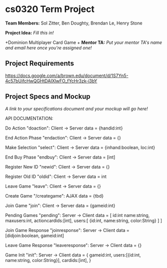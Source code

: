  # cs0320 Term Project
  
  **Team Members:**
Sol Zitter, Ben Doughty, Brendan Le, Henry Stone
  
  **Project Idea:** _Fill this in!_
  
 +Dominion Multiplayer Card Game
 +
  **Mentor TA:** _Put your mentor TA's name and email here once you're assigned one!_
  
  ## Project Requirements
https://docs.google.com/a/brown.edu/document/d/1S7Yn5-4c57bUifcHwQGHtDAIXlwFO_fYcHr3zk-i3bY
  
  ## Project Specs and Mockup
  _A link to your specifications document and your mockup will go here!_

  
API DOCUMENTATION:

Do Action "doaction": Client -> Server
  data = {handid:int}

End Action Phase "endaction": Client -> Server
  data = {}

Make Selection "select": Client -> Server
  data = {inhand:boolean, loc:int}
  
End Buy Phase "endbuy": Client -> Server
  data = [int]
  
Register New ID "newid": Client -> Server
  data = {}
  
Register Old ID "oldid": Client -> Server
  data = int
  
Leave Game "leave": Client -> Server
  data = {}
  
Create Game "/creategame": AJAX
  data = {tbd}
  
  
Join Game "join": Client -> Server
  data = {gameid:int}
  
Pending Games "pending": Server -> Client
  data = [
            id:int
            name:string, 
            maxusers:int, 
            actioncardids:[int], 
            users:[
              {id:int,
               name:string,
               color:String}
            ]
          ]
          
Join Game Response "joinresponse": Server -> Client
  data = [didjoin:boolean, gameid:int]
  
Leave Game Response "leaveresponse": Server -> Client
  data = {}
  
  
  
  
Game Init "init": Server -> Client
  data = {
    gameid:int,
    users:[{id:int, name:string, color:String}],
    cardids:[int],
  }

